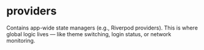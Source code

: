 # providers
Contains app-wide state managers (e.g., Riverpod providers). This is where global logic lives — like theme switching, login status, or network monitoring.
